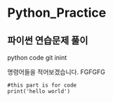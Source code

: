 # Python_Practice

## 파이썬 연습문제 풀이



python code
git inint
 
명령어들을 적어보겠습니다.
FGFGFG
```
#this part is for code 
print('hello world')

```
